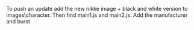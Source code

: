 To push an update add the new nikke image + black and white version to images\character. Then find main1.js and main2.js. Add the manufacturer and burst
